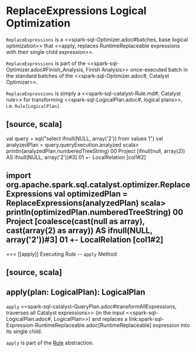 # ReplaceExpressions Logical Optimization

`ReplaceExpressions` is a <<spark-sql-Optimizer.adoc#batches, base logical optimization>> that <<apply, replaces RuntimeReplaceable expressions with their single child expression>>.

`ReplaceExpressions` is part of the <<spark-sql-Optimizer.adoc#Finish_Analysis, Finish Analysis>> once-executed batch in the standard batches of the <<spark-sql-Optimizer.adoc#, Catalyst Optimizer>>.

`ReplaceExpressions` is simply a <<spark-sql-catalyst-Rule.md#, Catalyst rule>> for transforming <<spark-sql-LogicalPlan.adoc#, logical plans>>, i.e. `Rule[LogicalPlan]`.

[source, scala]
----
val query = sql("select ifnull(NULL, array('2')) from values 1")
val analyzedPlan = query.queryExecution.analyzed
scala> println(analyzedPlan.numberedTreeString)
00 Project [ifnull(null, array(2)) AS ifnull(NULL, array('2'))#3]
01 +- LocalRelation [col1#2]

import org.apache.spark.sql.catalyst.optimizer.ReplaceExpressions
val optimizedPlan = ReplaceExpressions(analyzedPlan)
scala> println(optimizedPlan.numberedTreeString)
00 Project [coalesce(cast(null as array<string>), cast(array(2) as array<string>)) AS ifnull(NULL, array('2'))#3]
01 +- LocalRelation [col1#2]
----

=== [[apply]] Executing Rule -- `apply` Method

[source, scala]
----
apply(plan: LogicalPlan): LogicalPlan
----

`apply` <<spark-sql-catalyst-QueryPlan.adoc#transformAllExpressions, traverses all Catalyst expressions>> (in the input <<spark-sql-LogicalPlan.adoc#, LogicalPlan>>) and replaces a link:spark-sql-Expression-RuntimeReplaceable.adoc[RuntimeReplaceable] expression into its single child.

`apply` is part of the [Rule](../spark-sql-catalyst-Rule.md#apply) abstraction.
